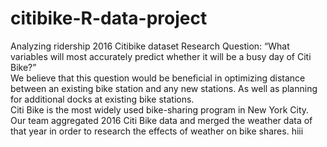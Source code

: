 ﻿# citibike-R-data-project
Analyzing ridership 2016 Citibike dataset
Research Question:  “What variables will most accurately predict whether it will be a busy day of Citi Bike?”  
We believe that this question would be beneficial in optimizing distance between an existing bike station and any new stations. As well as planning for additional docks at existing bike stations.   
Citi Bike is the most widely used bike-sharing program in New York City. Our team aggregated 2016 Citi Bike data and merged the weather data of that year in order to research the effects of weather on bike shares. 
hiii
